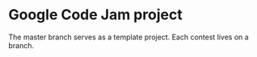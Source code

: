 # Google Code Jam project

The master branch serves as a template project. Each contest lives on a branch.

